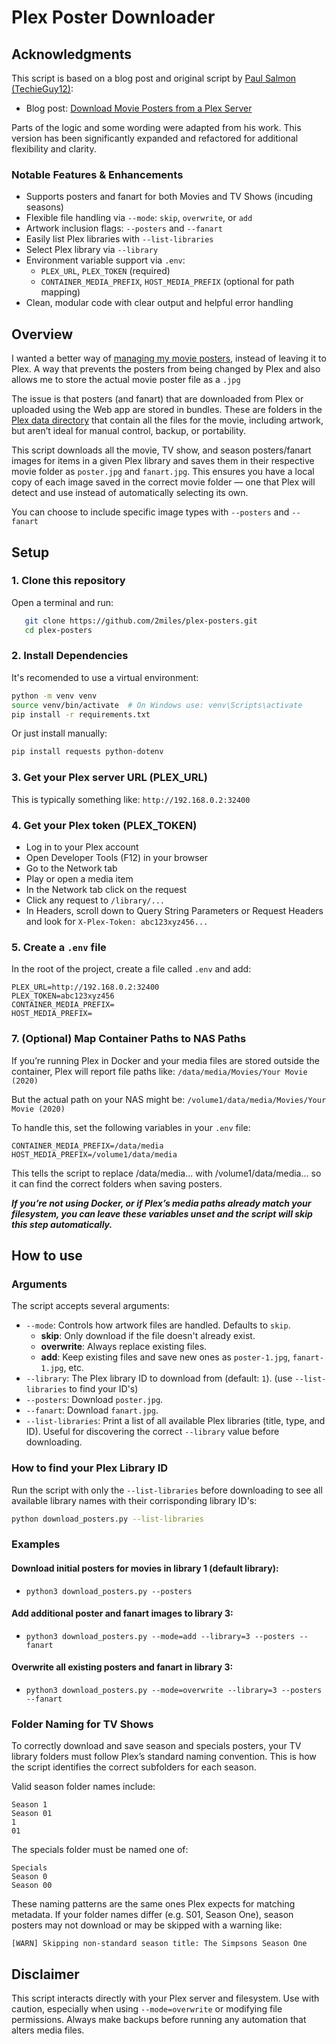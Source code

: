 # Plex Poster Downloader

## Acknowledgments

This script is based on a blog post and original script by [Paul Salmon (TechieGuy12)](https://github.com/TechieGuy12):

- Blog post: [Download Movie Posters from a Plex Server](https://www.plexopedia.com/blog/download-movie-posters-from-plex-server/)

Parts of the logic and some wording were adapted from his work. This version has been significantly expanded and refactored for additional flexibility and clarity.

### Notable Features & Enhancements

- Supports posters and fanart for both Movies and TV Shows (incuding seasons)
- Flexible file handling via `--mode`: `skip`, `overwrite`, or `add`
- Artwork inclusion flags: `--posters` and `--fanart`
- Easily list Plex libraries with `--list-libraries`
- Select Plex library via `--library`
- Environment variable support via `.env`:
  - `PLEX_URL`, `PLEX_TOKEN` (required)
  - `CONTAINER_MEDIA_PREFIX`, `HOST_MEDIA_PREFIX` (optional for path mapping)
- Clean, modular code with clear output and helpful error handling

## Overview

I wanted a better way of [managing my movie posters](https://www.plexopedia.com/plex-media-server/general/posters-artwork/), instead of leaving it to Plex. A way that prevents the posters from being changed by Plex and also allows me to store the actual movie poster file as a `.jpg`

The issue is that posters (and fanart) that are downloaded from Plex or uploaded using the Web app are stored in bundles. These are folders in the [Plex data directory](https://www.plexopedia.com/plex-media-server/general/data-directory/) that contain all the files for the movie, including artwork, but aren’t ideal for manual control, backup, or portability.

This script downloads all the movie, TV show, and season posters/fanart images for items in a given Plex library and saves them in their respective movie folder as `poster.jpg` and `fanart.jpg`. This ensures you have a local copy of each image saved in the correct movie folder — one that Plex will detect and use instead of automatically selecting its own.

You can choose to include specific image types with `--posters` and `--fanart`

## Setup

### 1. **Clone this repository**

Open a terminal and run:

```bash
   git clone https://github.com/2miles/plex-posters.git
   cd plex-posters
```

### 2. **Install Dependencies**

It's recomended to use a virtual environment:

```bash
python -m venv venv
source venv/bin/activate  # On Windows use: venv\Scripts\activate
pip install -r requirements.txt
```

Or just install manually:

```bash
pip install requests python-dotenv
```

### 3. Get your Plex server URL (PLEX_URL)

This is typically something like: `http://192.168.0.2:32400`

### 4. Get your Plex token (PLEX_TOKEN)

- Log in to your Plex account
- Open Developer Tools (F12) in your browser
- Go to the Network tab
- Play or open a media item
- In the Network tab click on the request
- Click any request to `/library/...`
- In Headers, scroll down to Query String Parameters or Request Headers and look for `X-Plex-Token: abc123xyz456...`

### 5. Create a `.env` file

In the root of the project, create a file called `.env` and add:

```
PLEX_URL=http://192.168.0.2:32400
PLEX_TOKEN=abc123xyz456
CONTAINER_MEDIA_PREFIX=
HOST_MEDIA_PREFIX=
```

### 7. (Optional) Map Container Paths to NAS Paths

If you’re running Plex in Docker and your media files are stored outside the container, Plex will report file paths like: `/data/media/Movies/Your Movie (2020)`

But the actual path on your NAS might be: `/volume1/data/media/Movies/Your Movie (2020)`

To handle this, set the following variables in your `.env` file:

```
CONTAINER_MEDIA_PREFIX=/data/media
HOST_MEDIA_PREFIX=/volume1/data/media
```

This tells the script to replace /data/media... with /volume1/data/media... so it can find the correct folders when saving posters.

**_If you’re not using Docker, or if Plex’s media paths already match your filesystem, you can leave these variables unset and the script will skip this step automatically._**

## How to use

### Arguments

The script accepts several arguments:

- `--mode`: Controls how artwork files are handled. Defaults to `skip`.
  - **skip**: Only download if the file doesn't already exist.
  - **overwrite**: Always replace existing files.
  - **add**: Keep existing files and save new ones as `poster-1.jpg`, `fanart-1.jpg`, etc.
- `--library`: The Plex library ID to download from (default: `1`). (use `--list-libraries` to find your ID's)
- `--posters`: Download `poster.jpg`.
- `--fanart`: Download `fanart.jpg`.
- `--list-libraries`: Print a list of all available Plex libraries (title, type, and ID). Useful for discovering the correct `--library` value before downloading.

### How to find your Plex Library ID

Run the script with only the `--list-libraries` before downloading to see all available library names with their corrisponding library ID's:

```bash
python download_posters.py --list-libraries
```

### Examples

#### Download initial posters for movies in library 1 (default library):

- `python3 download_posters.py --posters`

#### Add additional poster and fanart images to library 3:

- `python3 download_posters.py --mode=add --library=3 --posters --fanart`

#### Overwrite all existing posters and fanart in library 3:

- `python3 download_posters.py --mode=overwrite --library=3 --posters --fanart`

### Folder Naming for TV Shows

To correctly download and save season and specials posters, your TV library folders must follow Plex’s standard naming convention. This is how the script identifies the correct subfolders for each season.

Valid season folder names include:

```
Season 1
Season 01
1
01
```

The specials folder must be named one of:

```
Specials
Season 0
Season 00
```

These naming patterns are the same ones Plex expects for matching metadata.
If your folder names differ (e.g. S01, Season One), season posters may not download or may be skipped with a warning like:

```
[WARN] Skipping non-standard season title: The Simpsons Season One
```

## Disclaimer

This script interacts directly with your Plex server and filesystem. Use with caution, especially when using `--mode=overwrite` or modifying file permissions. Always make backups before running any automation that alters media files.
